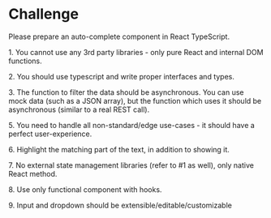 # Challenge

Please prepare an auto-complete component in React TypeScript.

1.⁠ ⁠You cannot use any 3rd party libraries - only pure React and internal DOM functions.

2.⁠ ⁠You should use typescript and write proper interfaces and types.

3.⁠ ⁠The function to filter the data should be asynchronous. You can use mock data (such as a JSON array), but the function which uses it should be asynchronous (similar to a real REST call).

5.⁠ ⁠You need to handle all non-standard/edge use-cases - it should have a perfect user-experience.

6.⁠ ⁠Highlight the matching part of the text, in addition to showing it.

7.⁠ ⁠No external state management libraries (refer to #1 as well), only native React method.

8.⁠ ⁠Use only functional component with hooks.

9.⁠ ⁠⁠Input and dropdown should be extensible/editable/customizable